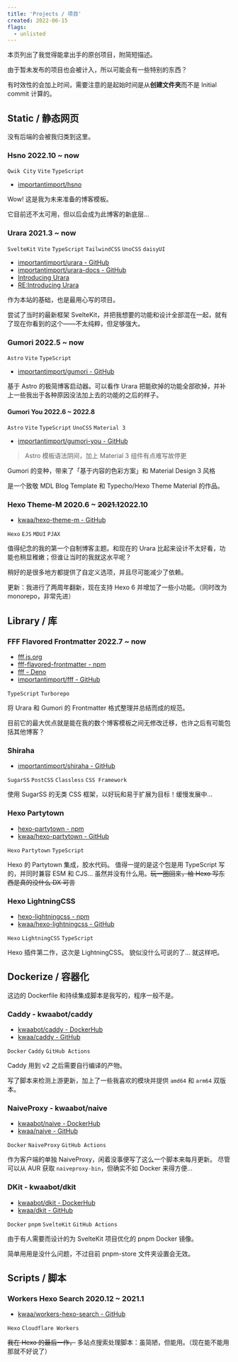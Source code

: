 ```yaml
---
title: 'Projects / 项目'
created: 2022-06-15
flags:
  - unlisted
---
```


本页列出了我觉得能拿出手的原创项目，附简短描述。

由于暂未发布的项目也会被计入，所以可能会有一些特别的东西？

有时效性的会加上时间，需要注意的是起始时间是从**创建文件夹**而不是 Initial commit 计算的。

## Static / 静态网页

没有后端的会被我归类到这里。

### Hsno 2022.10 ~ now

`Qwik City` `Vite` `TypeScript`

- [importantimport/hsno](https://github.com/importantimport/hsno)

Wow! 这是我为未来准备的博客模板。

它目前还不太可用，但以后会成为此博客的新底层...

### Urara 2021.3 ~ now

`SvelteKit` `Vite` `TypeScript` `TailwindCSS` `UnoCSS` `daisyUI`

- [importantimport/urara - GitHub](https://github.com/importantimport/urara)
- [importantimport/urara-docs - GitHub](https://github.com/importantimport/urara-docs)
- [Introducing Urara](/intro-urara)
- [RE:Introducing Urara](/intro-urara/re)

作为本站的基础，也是最用心写的项目。

尝试了当时的最新框架 SvelteKit，并把我想要的功能和设计全部混在一起，就有了现在你看到的这个——不太纯粹，但足够强大。

### Gumori 2022.5 ~ now

`Astro` `Vite` `TypeScript`

- [importantimport/gumori - GitHub](https://github.com/importantimport/gumori)

基于 Astro 的极简博客启动器。可以看作 Urara 把能砍掉的功能全部砍掉，并补上一些我出于各种原因没法加上去的功能的之后的样子。

#### Gumori You 2022.6 ~ 2022.8

`Astro` `Vite` `TypeScript` `UnoCSS` `Material 3`

- [importantimport/gumori-you - GitHub](https://github.com/importantimport/gumori-you)

> Astro 模板语法阴间，加上 Material 3 组件有点难写故停更

Gumori 的变种，带来了「基于内容的色彩方案」和 Material Design 3 风格

是一个致敬 MDL Blog Template 和 Typecho/Hexo Theme Material 的作品。

### Hexo Theme-M 2020.6 ~ ~~2021.1~~2022.10

- [kwaa/hexo-theme-m - GitHub](https://github.com/kwaa/hexo-theme-m)

`Hexo` `EJS` `MDUI` `PJAX`

值得纪念的我的第一个自制博客主题。和现在的 Urara 比起来设计不太好看，功能也稍显稚嫩；但谁让当时的我就这水平呢？

稍好的是很多地方都提供了自定义选项，并且尽可能减少了依赖。

更新：我进行了两周年翻新，现在支持 Hexo 6 并增加了一些小功能。（同时改为 monorepo，非常先进）

<!-- ## Dynamic / 动态网页

有后端的会被我归类到这里。

### Mokou

`Elixir` `Phoenix` `Prometheus` `Node Explorer`

基于 Elixir / Phoenix / LiveView 的服务器探针，客户端直接复用了 node_explorer。

由于 prometheus 格式太过阴间而进展缓慢 -->

## Library / 库

### FFF Flavored Frontmatter 2022.7 ~ now

- [fff.js.org](https://fff.js.org)
- [fff-flavored-frontmatter - npm](https://www.npmjs.com/package/fff-flavored-frontmatter)
- [fff - Deno](https://deno.land/x/fff)
- [importantimport/fff - GitHub](https://github.com/importantimport/fff)

`TypeScript` `Turborepo`

将 Urara 和 Gumori 的 Frontmatter 格式整理并总结而成的规范。

目前它的最大优点就是能在我的数个博客模板之间无修改迁移，也许之后有可能包括其他博客？

### Shiraha

- [importantimport/shiraha - GitHub](https://github.com/importantimport/shiraha)

`SugarSS` `PostCSS` `Classless` `CSS Framework`

使用 SugarSS 的无类 CSS 框架，以好玩和易于扩展为目标！缓慢发展中...

### Hexo Partytown

- [hexo-partytown - npm](https://www.npmjs.com/package/hexo-partytown)
- [kwaa/hexo-partytown - GitHub](https://github.com/kwaa/hexo-partytown)

`Hexo` `Partytown` `TypeScript`

Hexo 的 Partytown 集成，胶水代码。
值得一提的是这个包是用 TypeScript 写的，并同时兼容 ESM 和 CJS... 虽然并没有什么用。~~玩一圈回来，给 Hexo 写东西是真的没什么 DX 可言~~

### Hexo LightningCSS

- [hexo-lightningcss - npm](https://www.npmjs.com/package/hexo-lightningcss)
- [kwaa/hexo-lightningcss - GitHub](https://github.com/kwaa/hexo-lightningcss)

`Hexo` `LightningCSS` `TypeScript`

Hexo 插件第二作，这次是 LightningCSS。
貌似没什么可说的了... 就这样吧。

## Dockerize / 容器化

这边的 Dockerfile 和持续集成脚本是我写的，程序一般不是。

### Caddy - kwaabot/caddy

- [kwaabot/caddy - DockerHub](https://hub.docker.com/r/kwaabot/caddy)
- [kwaa/caddy - GitHub](https://github.com/kwaa/caddy)

`Docker` `Caddy` `GitHub Actions`

Caddy 用到 v2 之后需要自行编译的产物。

写了脚本来检测上游更新，加上了一些我喜欢的模块并提供 `amd64` 和 `arm64` 双版本。

### NaiveProxy - kwaabot/naive

- [kwaabot/naive - DockerHub](https://hub.docker.com/r/kwaabot/naive)
- [kwaa/naive - GitHub](https://github.com/kwaa/naive)

`Docker` `NaiveProxy` `GitHub Actions`

作为客户端的单独 NaiveProxy，闲着没事便写了这么一个脚本来每月更新。
尽管可以从 AUR 获取 `naiveproxy-bin`，但确实不如 Docker 来得方便...

### DKit - kwaabot/dkit

- [kwaabot/dkit - DockerHub](https://hub.docker.com/r/kwaabot/dkit)
- [kwaa/dkit - GitHub](https://github.com/kwaa/dkit)

`Docker` `pnpm` `SvelteKit` `GitHub Actions`

由于有人需要而设计的为 SvelteKit 项目优化的 pnpm Docker 镜像。

简单用用是没什么问题，不过目前 pnpm-store 文件夹设置会无效。

## Scripts / 脚本

### Workers Hexo Search 2020.12 ~ 2021.1

- [kwaa/workers-hexo-search - GitHub](https://github.com/kwaa/workers-hexo-search)

`Hexo` `Cloudflare Workers`

~~我在 Hexo 的最后一作，~~ 多站点搜索处理脚本：虽简陋，但能用。（现在能不能用那就不好说了）
